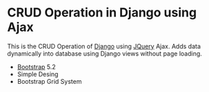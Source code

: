 # CRUD Operation in Django using Ajax

This is the CRUD Operation of [Django](https://www.djangoproject.com/) using [JQuery](https://jquery.com/) Ajax. Adds data dynamically into database using Django views without page loading.


* [Bootstrap](https://getbootstrap.com/docs/5.2/) 5.2
* Simple Desing 
* Bootstrap Grid System